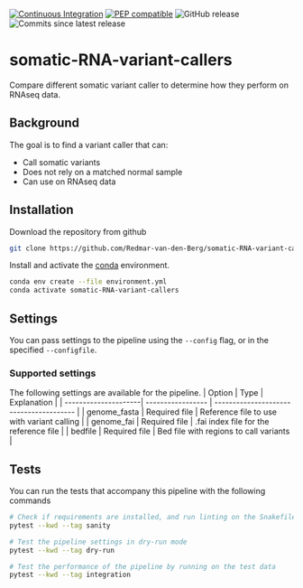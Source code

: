 [![Continuous Integration](https://github.com/Redmar-van-den-Berg/somatic-RNA-variant-callers/actions/workflows/ci.yml/badge.svg)](https://github.com/Redmar-van-den-Berg/somatic-RNA-variant-callers/actions/workflows/ci.yml)
[![PEP compatible](http://pepkit.github.io/img/PEP-compatible-green.svg)](http://pep.databio.org)
![GitHub release](https://img.shields.io/github/v/release/redmar-van-den-berg/somatic-RNA-variant-callers)
![Commits since latest release](https://img.shields.io/github/commits-since/redmar-van-den-berg/somatic-RNA-variant-callers/latest)

# somatic-RNA-variant-callers
Compare different somatic variant caller to determine how they perform on
RNAseq data.

## Background
The goal is to find a variant caller that can:
- Call somatic variants
- Does not rely on a matched normal sample
- Can use on RNAseq data

## Installation
Download the repository from github
```bash
git clone https://github.com/Redmar-van-den-Berg/somatic-RNA-variant-callers.git
```

Install and activate the
[conda](https://docs.conda.io/en/latest/miniconda.html)
environment.
```bash
conda env create --file environment.yml
conda activate somatic-RNA-variant-callers
```

## Settings
You can pass settings to the pipeline using the `--config` flag, or in the
specified `--configfile`.

### Supported settings
The following settings are available for the pipeline.
| Option               | Type              | Explanation                             |
| ---------------------| ----------------- | --------------------------------------- |
| genome_fasta         | Required file     | Reference file to use with variant calling |
| genome_fai           | Required file     | .fai index file for the reference file  |
| bedfile              | Required file     | Bed file with regions to call variants  |

## Tests
You can run the tests that accompany this pipeline with the following commands

```bash
# Check if requirements are installed, and run linting on the Snakefile
pytest --kwd --tag sanity

# Test the pipeline settings in dry-run mode
pytest --kwd --tag dry-run

# Test the performance of the pipeline by running on the test data
pytest --kwd --tag integration
```
